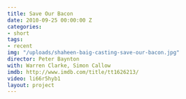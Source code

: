 ```yaml
---
title: Save Our Bacon
date: 2010-09-25 00:00:00 Z
categories:
- short
tags:
- recent
img: "/uploads/shaheen-baig-casting-save-our-bacon.jpg"
director: Peter Baynton
with: Warren Clarke, Simon Callow
imdb: http://www.imdb.com/title/tt1626213/
video: li66r5hyb1
layout: project
---
```


